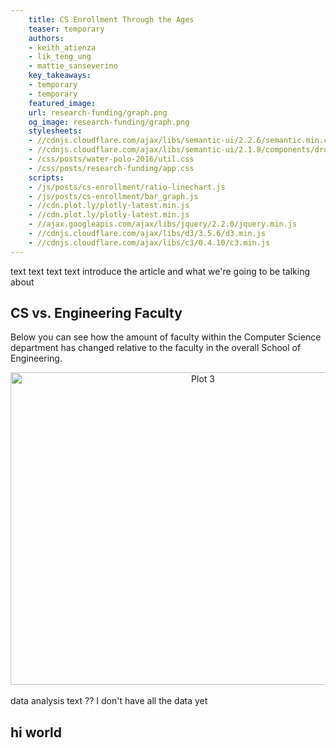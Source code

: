```yaml
---
    title: CS Enrollment Through the Ages
    teaser: temporary
    authors:
    - keith_atienza
    - lik_teng_ung
    - mattie_sanseverino
    key_takeaways: 
    - temporary
    - temporary 
    featured_image:
    url: research-funding/graph.png
    og_image: research-funding/graph.png
    stylesheets: 
    - //cdnjs.cloudflare.com/ajax/libs/semantic-ui/2.2.6/semantic.min.css
    - //cdnjs.cloudflare.com/ajax/libs/semantic-ui/2.1.8/components/dropdown.min.css
    - /css/posts/water-polo-2016/util.css
    - /css/posts/research-funding/app.css
    scripts: 
    - /js/posts/cs-enrollment/ratio-linechart.js
    - /js/posts/cs-enrollment/bar_graph.js
    - //cdn.plot.ly/plotly-latest.min.js
    - //cdn.plot.ly/plotly-latest.min.js
    - //ajax.googleapis.com/ajax/libs/jquery/2.2.0/jquery.min.js
    - //cdnjs.cloudflare.com/ajax/libs/d3/3.5.6/d3.min.js
    - //cdnjs.cloudflare.com/ajax/libs/c3/0.4.10/c3.min.js
---
```

text text text text introduce the article and what we're going to be talking about

## CS vs. Engineering Faculty 
Below you can see how the amount of faculty within the Computer Science department has changed relative to the faculty in the overall School of Engineering. 

<div>
<a href="https://plot.ly/~MattieSanseverino/3/?share_key=AhGyoJp7qBmCF4HOXtbMGT" target="_blank" title="Plot 3" style="display: block; text-align: center;"><img src="https://plot.ly/~MattieSanseverino/3.png?share_key=AhGyoJp7qBmCF4HOXtbMGT" alt="Plot 3" style="max-width: 100%;width: 600px;"  width="600" height="500" onerror="this.onerror=null;this.src='https://plot.ly/404.png';" /></a>
<script data-plotly="MattieSanseverino:3" sharekey-plotly="AhGyoJp7qBmCF4HOXtbMGT" src="https://plot.ly/embed.js" async></script>
</div>




<br>
data analysis text ?? I don't have all the data yet
<br>

## hi world


<div id="div1"></div>
<div id="div2"></div>
    
